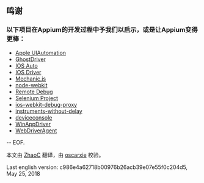 ## 鸣谢

###  以下项目在Appium的开发过程中予我们以启示，或是让Appium变得更棒：

* [Apple UIAutomation](https://web.archive.org/web/20160904214108/https://developer.apple.com/library/ios/documentation/DeveloperTools/Reference/UIAutomationRef/)
* [GhostDriver](https://github.com/detro/ghostdriver)
* [IOS Auto](https://github.com/penguinho/applecart)
* [IOS Driver](https://github.com/ios-driver/ios-driver)
* [Mechanic.js](https://github.com/jaykz52/mechanic)
* [node-webkit](https://github.com/rogerwang/node-webkit)
* [Remote Debug](https://github.com/leftlogic/remote-debug)
* [Selenium Project](https://www.selenium.dev/)
* [ios-webkit-debug-proxy](https://github.com/google/ios-webkit-debug-proxy)
* [instruments-without-delay](https://github.com/facebook/instruments-without-delay)
* [deviceconsole](https://github.com/rpetrich/deviceconsole)
* [WinAppDriver](http://github.com/Microsoft/WinAppDriver)
* [WebDriverAgent](https://github.com/facebook/webdriveragent)

--
EOF.

本文由 [ZhaoC](https://github.com/ZhaoC) 翻译，由 [oscarxie](https://github.com/oscarxie) 校验。

Last english version: c986e4a62718b00976b26acb39e07e55f0c204d5, May 25, 2018
